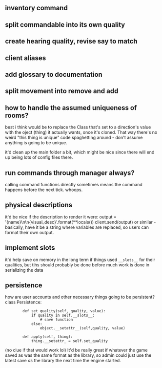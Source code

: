 ## inventory command

## split commandable into its own quality

## create hearing quality, revise say to match

## client aliases

## add glossary to documentation

## split movement into remove and add

## how to handle the assumed uniqueness of rooms?
best i think would be to replace the Class that's set to a direction's
value with the oject (thing) it actually wants, once it's cloned. That way 
there's no weird "this thing is unique" code spaghetting around - don't 
assume anything is going to be unique.

it'd clean up the main folder a bit, which might be nice since there 
will end up being lots of config files there.

## run commands through manager always?

calling command functions directly sometimes means the command happens before 
the next tick. whoops.

## physical descriptions
it'd be nice if the description to render it were:
        output = '{name}\n\n{visual_desc}'.format(**locals())
        client.send(output)
or similar - basically, have it be a string where variables are replaced, 
so users can format their own output.
    
## implement __slots__
 
it'd help save on memory in the long term if things used `__slots__` for 
their qualities, but tihs should probably be done before much work is done 
in serializing the data

## persistence

how are user accounts and other necessary things going to be persistent?
        class Persistence:
        
            def set_quality(self, quality, value):
                if quality in self.__slots__:
                    # save function
                else:
                    object.__setattr__(self,quality, value)
            
            def apply(self, thing):
                thing.__setattr_ = self.set_quality
                
(no clue if that would work lol)
It'd be really great if whatever the game saved as was the same format as 
the library, so admin could just use the latest save *as* the library the 
next time the engine started.
